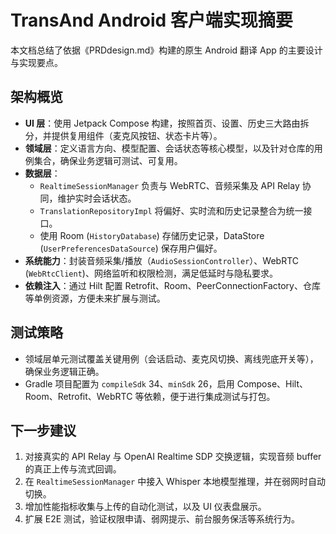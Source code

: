# TransAnd Android 客户端实现摘要

本文档总结了依据《PRDdesign.md》构建的原生 Android 翻译 App 的主要设计与实现要点。

## 架构概览

- **UI 层**：使用 Jetpack Compose 构建，按照首页、设置、历史三大路由拆分，并提供复用组件（麦克风按钮、状态卡片等）。
- **领域层**：定义语言方向、模型配置、会话状态等核心模型，以及针对仓库的用例集合，确保业务逻辑可测试、可复用。
- **数据层**：
  - `RealtimeSessionManager` 负责与 WebRTC、音频采集及 API Relay 协同，维护实时会话状态。
  - `TranslationRepositoryImpl` 将偏好、实时流和历史记录整合为统一接口。
  - 使用 Room (`HistoryDatabase`) 存储历史记录，DataStore (`UserPreferencesDataSource`) 保存用户偏好。
- **系统能力**：封装音频采集/播放（`AudioSessionController`）、WebRTC (`WebRtcClient`)、网络监听和权限检测，满足低延时与隐私要求。
- **依赖注入**：通过 Hilt 配置 Retrofit、Room、PeerConnectionFactory、仓库等单例资源，方便未来扩展与测试。

## 测试策略

- 领域层单元测试覆盖关键用例（会话启动、麦克风切换、离线兜底开关等），确保业务逻辑正确。
- Gradle 项目配置为 `compileSdk` 34、`minSdk` 26，启用 Compose、Hilt、Room、Retrofit、WebRTC 等依赖，便于进行集成测试与打包。

## 下一步建议

1. 对接真实的 API Relay 与 OpenAI Realtime SDP 交换逻辑，实现音频 buffer 的真正上传与流式回调。
2. 在 `RealtimeSessionManager` 中接入 Whisper 本地模型推理，并在弱网时自动切换。
3. 增加性能指标收集与上传的自动化测试，以及 UI 仪表盘展示。
4. 扩展 E2E 测试，验证权限申请、弱网提示、前台服务保活等系统行为。
